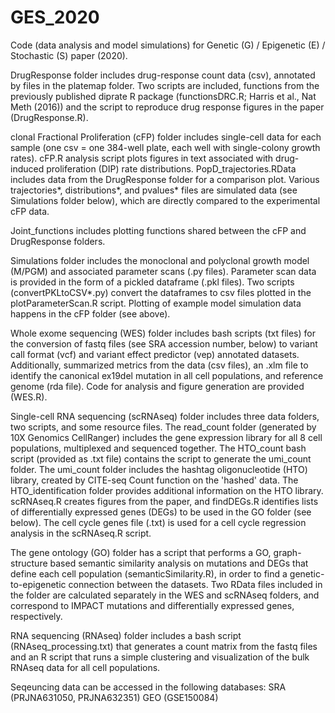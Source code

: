 # GES_2020
Code (data analysis and model simulations) for Genetic (G) / Epigenetic (E) / Stochastic (S)  paper (2020). 

DrugResponse folder includes drug-response count data (csv), annotated by files in
the platemap folder. Two scripts are included, functions from the previously
published diprate R package (functionsDRC.R; Harris et al., Nat Meth (2016))
and the script to reproduce drug response figures in the paper (DrugResponse.R).

clonal Fractional Proliferation (cFP) folder includes single-cell data for each
sample (one csv = one 384-well plate, each well with single-colony growth
rates). cFP.R analysis script plots figures in text associated with drug-induced
proliferation (DIP) rate distributions. PopD_trajectories.RData includes data from the
DrugResponse folder for a comparison plot. Various trajectories*, distributions*, and
pvalues* files are simulated data (see Simulations folder below), which are directly
compared to the experimental cFP data.

Joint_functions includes plotting functions shared between the cFP and DrugResponse
folders.

Simulations folder includes the monoclonal and polyclonal growth model (M/PGM) and associated
parameter scans (.py files). Parameter scan data is provided in the form of a pickled dataframe
(.pkl files). Two scripts (convertPKLtoCSV*.py) convert the dataframes to csv files plotted in 
the plotParameterScan.R script. Plotting of example model simulation data happens in the
cFP folder (see above). 

Whole exome sequencing (WES) folder includes bash scripts (txt files) for the conversion of fastq 
files (see SRA accession number, below) to variant call format (vcf) and variant effect predictor
(vep) annotated datasets. Additionally, summarized metrics from the data (csv files), an .xlm 
file to identify the canonical ex19del mutation in all cell populations, and reference genome (rda
file). Code for analysis and figure generation are provided (WES.R).

Single-cell RNA sequencing (scRNAseq) folder includes three data folders, two scripts, 
and some resource files. The read_count folder (generated by 10X Genomics CellRanger) 
includes the gene expression library for all 8 cell populations, multiplexed and sequenced 
together. The HTO_count bash script (provided as .txt file) contains the script to generate 
the umi_count folder. The umi_count folder includes the hashtag oligonucleotide (HTO) library, 
created by CITE-seq Count function on the 'hashed' data. The HTO_identification folder provides 
additional information on the HTO library. scRNAseq.R creates figures from the paper, and findDEGs.R 
identifies lists of differentially expressed genes (DEGs) to be used in the GO folder (see below). 
The cell cycle genes file (.txt) is used for a cell cycle regression analysis in the scRNAseq.R script.

The gene ontology (GO) folder has a script that performs a GO, graph-structure based semantic 
similarity analysis on mutations and DEGs that define each cell population (semanticSimilarity.R), in 
order to find a genetic-to-epigenetic connection between the datasets. Two RData files included in 
the folder are calculated separately in the WES and scRNAseq folders, and correspond to IMPACT mutations
and differentially expressed genes, respectively.

RNA sequencing (RNAseq) folder includes a bash script (RNAseq_processing.txt) that generates a count matrix
from the fastq files and an R script that runs a simple clustering and visualization of the bulk RNAseq data 
for all cell populations.


Seqeuncing data can be accessed in the following databases:
	SRA (PRJNA631050, PRJNA632351)
	GEO (GSE150084)
